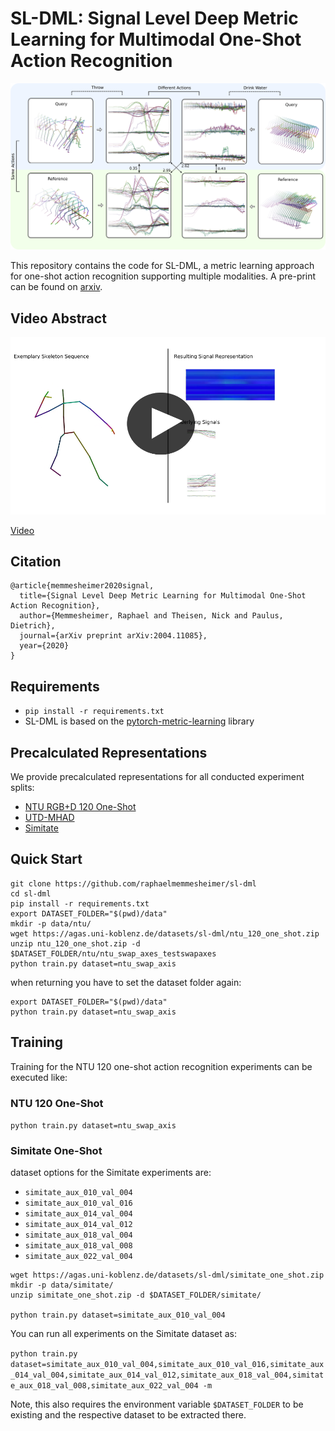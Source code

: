 # SL-DML: Signal Level Deep Metric Learning for Multimodal One-Shot Action Recognition

![SL-DML Overview](images/example.png)

This repository contains the code for SL-DML, a metric learning approach for one-shot action recognition supporting multiple modalities. A pre-print can be found on [arxiv](https://arxiv.org/pdf/2004.11085.pdf).

## Video Abstract


[![SL-DML Overview](images/sl-dml_video_preview.png)](https://userpages.uni-koblenz.de/~raphael/videos/sl-dml.mp4)

[Video](https://userpages.uni-koblenz.de/~raphael/videos/sl-dml.mp4)

## Citation

```
@article{memmesheimer2020signal,
  title={Signal Level Deep Metric Learning for Multimodal One-Shot Action Recognition},
  author={Memmesheimer, Raphael and Theisen, Nick and Paulus, Dietrich},
  journal={arXiv preprint arXiv:2004.11085},
  year={2020}
}
```

## Requirements

* `pip install -r requirements.txt`
*  SL-DML is based on the [pytorch-metric-learning](https://github.com/KevinMusgrave/pytorch-metric-learning) library

## Precalculated Representations

We provide precalculated representations for all conducted experiment splits:

* [NTU RGB+D 120 One-Shot](https://agas.uni-koblenz.de/datasets/sl-dml/ntu_120_one_shot.zip)
* [UTD-MHAD](https://agas.uni-koblenz.de/datasets/sl-dml/utdmhad_one_shot.zip)
* [Simitate](https://agas.uni-koblenz.de/datasets/sl-dml/simitate_one_shot.zip) 

## Quick Start


```
git clone https://github.com/raphaelmemmesheimer/sl-dml
cd sl-dml
pip install -r requirements.txt
export DATASET_FOLDER="$(pwd)/data"
mkdir -p data/ntu/
wget https://agas.uni-koblenz.de/datasets/sl-dml/ntu_120_one_shot.zip
unzip ntu_120_one_shot.zip -d $DATASET_FOLDER/ntu/ntu_swap_axes_testswapaxes
python train.py dataset=ntu_swap_axis
```
when returning you have to set the dataset folder again:

```
export DATASET_FOLDER="$(pwd)/data"
python train.py dataset=ntu_swap_axis
```

## Training

Training for the NTU 120 one-shot action recognition experiments can be executed like:

### NTU 120 One-Shot

`python train.py dataset=ntu_swap_axis`

### Simitate One-Shot

dataset options for the Simitate experiments are:

* `simitate_aux_010_val_004`
* `simitate_aux_010_val_016`
* `simitate_aux_014_val_004`
* `simitate_aux_014_val_012`
* `simitate_aux_018_val_004`
* `simitate_aux_018_val_008`
* `simitate_aux_022_val_004`

```
wget https://agas.uni-koblenz.de/datasets/sl-dml/simitate_one_shot.zip
mkdir -p data/simitate/
unzip simitate_one_shot.zip -d $DATASET_FOLDER/simitate/

python train.py dataset=simitate_aux_010_val_004
```

You can run all experiments on the Simitate dataset as:

`python train.py dataset=simitate_aux_010_val_004,simitate_aux_010_val_016,simitate_aux_014_val_004,simitate_aux_014_val_012,simitate_aux_018_val_004,simitate_aux_018_val_008,simitate_aux_022_val_004 -m`

Note, this also requires the environment variable `$DATASET_FOLDER` to be existing and the respective dataset to be extracted there.
